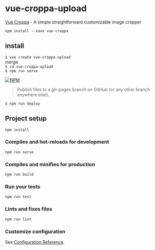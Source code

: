 # vue-croppa-upload

[Vue Croppa](https://zhanziyang.github.io/vue-croppa/#/) - A simple straightforward customizable image cropper

`npm install --save vue-croppa`  

## install

`$ vue create vue-croppa-upload`   
merge   
`$ cd vue-croppa-upload`    
`$ npm run serve`  

[![NPM](https://nodei.co/npm/gh-pages.png?downloads=true&stars=true)](https://nodei.co/npm/gh-pages/)  
> Publish files to a gh-pages branch on GitHub (or any other branch anywhere else).

`$ npm run deploy`

## Project setup
```
npm install
```

### Compiles and hot-reloads for development
```
npm run serve
```

### Compiles and minifies for production
```
npm run build
```

### Run your tests
```
npm run test
```

### Lints and fixes files
```
npm run lint
```

### Customize configuration
See [Configuration Reference](https://cli.vuejs.org/config/).
